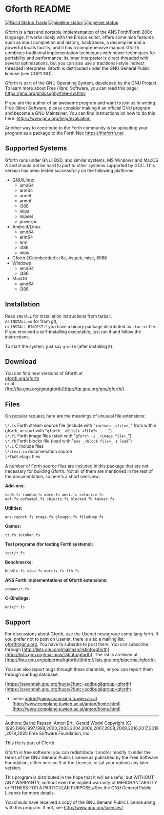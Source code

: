 # Gforth README

[![Build Status Travis](https://travis-ci.org/forthy42/gforth.png?branch=master)](https://travis-ci.org/forthy42/gforth)
[![pipeline status](https://gitlab.com/forthy42/gforth/badges/master/pipeline.svg)](https://gitlab.com/forthy42/gforth/commits/master)
[![pipeline status](https://git.net2o.de/bernd/gforth/badges/master/pipeline.svg)](https://git.net2o.de/bernd/gforth/commits/master)

Gforth is a fast and portable implementation of the ANS Forth/Forth 200x
language. It works nicely with the Emacs editor, offers some nice features
such as input completion and history, backtraces, a decompiler and a powerful
locals facility, and it has a comprehensive manual. Gforth combines
traditional implementation techniques with newer techniques for portability
and performance: its inner interpreter is direct threaded with several
optimizations, but you can also use a traditional-style indirect threaded
interpreter.  Gforth is distributed under the GNU General Public license (see
COPYING).

Gforth is part of the GNU Operating System, developed by the GNU Project.  To
learn more about Free (libre) Software, you can read this page:
https://gnu.org/philosophy/free-sw.html

If you are the author of an awesome program and want to join us in
writing Free (libre) Software, please consider making it an official
GNU program and become a GNU Maintainer.  You can find instructions 
on how to do this here: https://www.gnu.org/help/evaluation

Another way to contribute to the Forth community is by uploading your program
as a package to the Forth Net: https://theforth.net

## Supported Systems

Gforth runs under GNU, BSD, and similar systems, MS Windows and MacOS X
and should not be hard to port to other systems supported by GCC. This
version has been tested successfully on the following platforms:

* GNU/Linux
  * amd64
  * arm64
  * armel
  * armhf
  * i386
  * mips
  * mipsel
  * powerpc
* Android/Linux
  * amd64
  * arm64
  * arm
  * i386
  * mips
* Gforth EC(embedded): r8c, 4stack, misc, 8086
* Windows
  * amd64
  * i386
* MacOS
  * amd64
  * i386

## Installation

Read `INSTALL` for installation instructions from tarball,\
or `INSTALL.md` for from git,\
or `INSTALL.BINDIST` if you have a binary package distributed as `.tar.xz` file.\
If you received a self-installing executable,
just run it and follow the instructions.

To start the system, just say `gforth` (after installing it).

## Download

You can find new versions of Gforth at\
[gforth.org/gforth](https://gforth.org/gforth)\
or at\
[ftp://ftp.gnu.org/gnu/gforth/](ftp://ftp.gnu.org/gnu/gforth/)

## Files

On popular request, here are the meanings of unusual file extensions:

`\*.fs`	Forth stream source file (include with "`include _<file>_`" from within
        gforth, or start with "`gforth _<file1> <file2>_ ...`")\
`\*.fi`	Forth image files (start with "`gforth -i _<image file>_`")\
`\*.fb`	Forth blocks file (load with "`use _<block file>_ 1 load`")\
`\*.i`	C include files\
`\*.texi.in`	documenation source\
`\*TAGS`	etags files

A number of Forth source files are included in this package that are
not necessary for building Gforth. Not all of them are mentioned in
the rest of the documentation, so here's a short overview:

__Add-ons:__

    code.fs random.fs more.fs ansi.fs colorize.fs
    oof.fs oofsampl.fs objects.fs blocked.fb tasker.fs

__Utilities:__

    ans-report.fs etags.fs glosgen.fs filedump.fs

__Games:__

    tt.fs sokoban.fs

__Test programs (for testing Forth systems):__

    test/*.fs

__Benchmarks:__

    bubble.fs siev.fs matrix.fs fib.fs

__ANS Forth implementations of Gforth extensions:__

    compat/*.fs

__C-Bindings:__

    unix/*.fs

## Support

For discussions about Gforth, use the Usenet newsgroup
comp.lang.forth.  If you prefer not to post on Usenet, there is also a
mailing list: gforth@gnu.org.  You have to subsribe to post there.
You can subscribe through
[http://lists.gnu.org/mailman/listinfo/gforth](http://lists.gnu.org/mailman/listinfo/gforth).  The list is archived
at [http://lists.gnu.org/pipermail/gforth/](http://lists.gnu.org/pipermail/gforth).

You can also report bugs through these channels, or you can report
them through our bug database:

[https://savannah.gnu.org/bugs/?func=addbug&group=gforth](https://savannah.gnu.org/bugs/?func=addbug&group=gforth)

- anton
anton@mips.complang.tuwien.ac.at
[http://www.complang.tuwien.ac.at/anton/home.html](http://www.complang.tuwien.ac.at/anton/home.html)

---

Authors: Bernd Paysan, Anton Ertl, Gerald Wodni
Copyright (C) 1995,1996,1997,1998,2000,2003,2004,2006,2007,2008,2009,2016,2017,2018,2019,2020 Free Software Foundation, Inc.

This file is part of Gforth.

Gforth is free software; you can redistribute it and/or
modify it under the terms of the GNU General Public License
as published by the Free Software Foundation, either version 3
of the License, or (at your option) any later version.

This program is distributed in the hope that it will be useful,
but WITHOUT ANY WARRANTY; without even the implied warranty of
MERCHANTABILITY or FITNESS FOR A PARTICULAR PURPOSE.#See the
GNU General Public License for more details.

You should have received a copy of the GNU General Public License
along with this program. If not, see http://www.gnu.org/licenses/.
